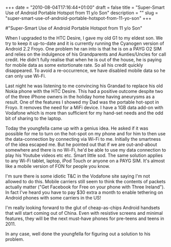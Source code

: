 +++
date = "2010-08-04T17:16:44+01:00"
draft = false
title = "Super-Smart Use of Android Portable Hotspot from 11 y/o Son"
description = ""
slug = "super-smart-use-of-android-portable-hotspot-from-11-yo-son"
+++

#"Super-Smart Use of Android Portable Hotspot from 11 y/o Son"


 When I upgraded to the HTC Desire, I gave my old G1 to my eldest son. We try to keep it up-to-date and it is currently running the Cyanogen version of Android 2.2 Froyo. One problem he ran into is that he is on a PAYG O2 SIM and relies on the indulgence of his Grandparents and Aunties/Uncles for call credit. He didn&#39;t fully realise that when he is out of the house, he is paying for mobile data as some extortionate rate. So all his credit quickly disappeared. To avoid a re-occurrence, we have disabled mobile data so he can only use Wi-Fi.<p /> Last night he was listening to me convincing his Grandad to replace his old Nokia phone with the HTC Desire. This had a positive outcome despite two of the three iPhone owners in the holiday home having aneurysms as a result. One of the features I showed my Dad was the portable hot-spot in Froyo. It removes the need for a MiFi device. I have a 1GB data add-on with Vodafone which is more than sufficient for my hand-set needs and the odd bit of sharing to the laptop.<p /> Today the youngfella came up with a genius idea. He asked if it was possible for me to turn on the hot-spot on my phone and for him to then use the data-connection by connecting via Wi-Fi to me. Initially the smartness of the idea escaped me. But he pointed out that if we are out-and-about somewhere and there is no Wi-Fi, he&#39;d be able to use my data connection to play his Youtube videos etc etc. Smart little sod. The same solution applies to any Wi-Fi tablet, laptop, iPod Touch or anyone on a PAYG SIM. It&#39;s almost like a mobile version of FON for people you know.<p /> I&#39;m sure there is some idiotic T&amp;C in the Vodafone site saying I&#39;m not allowed to do this. Mobile carriers still seem to think the contents of packets actually matter (&quot;Get Facebook for Free on your phone with Three Ireland&quot;). In fact I&#39;ve heard you have to pay $30 extra a month to enable tethering on Android phones with some carriers in the US!<p /> I&#39;m really looking forward to the glut of cheap-as-chips Android handsets that will start coming out of China. Even with resistive screens and minimal features, they will be the next must-have phones for pre-teens and teens in 2011.<p /> In any case, well done the youngfella for figuring out a solution to his problem.<p />
 